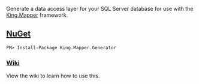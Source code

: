 Generate a data access layer for your SQL Server database for use with the [King.Mapper](https://github.com/jefking/King.Mapper) framework.

## [NuGet](https://www.nuget.org/packages/King.Mapper.Generator)
```
PM> Install-Package King.Mapper.Generator
```

### [Wiki](https://github.com/jefking/King.Mapper.Generator/wiki)
View the wiki to learn how to use this.